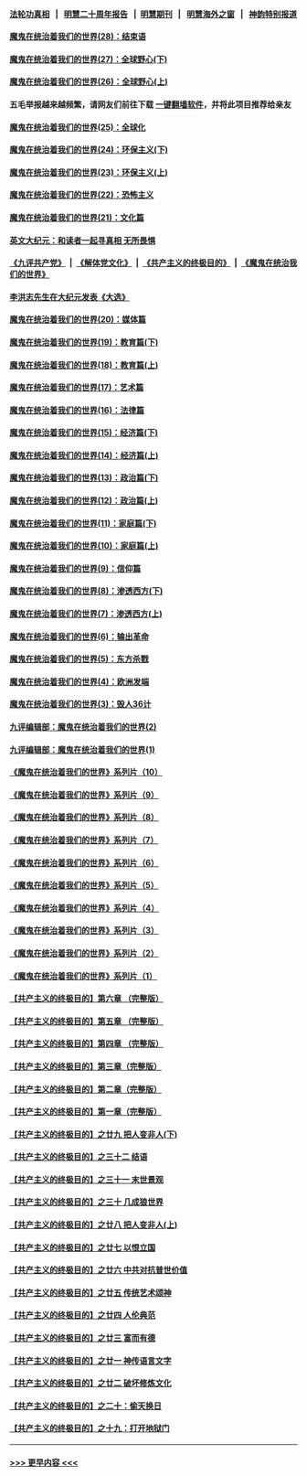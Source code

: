 #### [法轮功真相](https://github.com/gfw-breaker/truth/blob/master/README.md?t=0) &nbsp;&nbsp;|&nbsp;&nbsp; [明慧二十周年报告](https://github.com/gfw-breaker/mh-reports/blob/master/README.md?t=0) &nbsp;&nbsp;|&nbsp;&nbsp;[明慧期刊](https://github.com/gfw-breaker/mh-qikan) &nbsp;&nbsp;|&nbsp;&nbsp; [明慧海外之窗](https://github.com/gfw-breaker/mh-news/blob/master/README.md?t=0) &nbsp;&nbsp;|&nbsp;&nbsp; [神韵特别报道](https://github.com/gfw-breaker/mh-news/blob/master/shenyun.md?t=0)
#### [魔鬼在统治着我们的世界(28)：结束语](../pages/nsc422/n10936246.md?t=07142001) 
#### [魔鬼在统治着我们的世界(27)：全球野心(下)](../pages/nsc422/n10928319.md?t=07142001) 
#### [魔鬼在统治着我们的世界(26)：全球野心(上)](../pages/nsc422/n10900318.md?t=07142001) 
#### 五毛举报越来越频繁，请网友们前往下载 [一键翻墙软件](https://github.com/gfw-breaker/ssr-accounts)，并将此项目推荐给亲友
#### [魔鬼在统治着我们的世界(25)：全球化](../pages/nsc422/n10788205.md?t=07142001) 
#### [魔鬼在统治着我们的世界(24)：环保主义(下)](../pages/nsc422/n10695307.md?t=07142001) 
#### [魔鬼在统治着我们的世界(23)：环保主义(上)](../pages/nsc422/n10688613.md?t=07142001) 
#### [魔鬼在统治着我们的世界(22)：恐怖主义](../pages/nsc422/n10614727.md?t=07142001) 
#### [魔鬼在统治着我们的世界(21)：文化篇](../pages/nsc422/n10597706.md?t=07142001) 
#### [英文大纪元：和读者一起寻真相 无所畏惧](../pages/nsc422/n12542027.md?t=07142001) 
#### [《九评共产党》](https://github.com/begood0513/9ping.md/blob/master/README.md) &nbsp;|&nbsp; [《解体党文化》](../../../../jtdwh.md/blob/master/README.md)  &nbsp;|&nbsp; [《共产主义的终极目的》](../../../../gczydzjmd.md/blob/master/README.md) &nbsp;|&nbsp; [《魔鬼在统治我们的世界》](../../../../mgztzwmdsj.md/blob/master/README.md) 
#### [李洪志先生在大纪元发表《大选》](../pages/nsc422/n12534746.md?t=07142001) 
#### [魔鬼在统治着我们的世界(20)：媒体篇](../pages/nsc422/n10586579.md?t=07142001) 
#### [魔鬼在统治着我们的世界(19)：教育篇(下)](../pages/nsc422/n10564808.md?t=07142001) 
#### [魔鬼在统治着我们的世界(18)：教育篇(上)](../pages/nsc422/n10526970.md?t=07142001) 
#### [魔鬼在统治着我们的世界(17)：艺术篇](../pages/nsc422/n10499093.md?t=07142001) 
#### [魔鬼在统治着我们的世界(16)：法律篇](../pages/nsc422/n10485969.md?t=07142001) 
#### [魔鬼在统治着我们的世界(15)：经济篇(下)](../pages/nsc422/n10469975.md?t=07142001) 
#### [魔鬼在统治着我们的世界(14)：经济篇(上)](../pages/nsc422/n10457370.md?t=07142001) 
#### [魔鬼在统治着我们的世界(13)：政治篇(下)](../pages/nsc422/n10448270.md?t=07142001) 
#### [魔鬼在统治着我们的世界(12)：政治篇(上)](../pages/nsc422/n10444576.md?t=07142001) 
#### [魔鬼在统治着我们的世界(11)：家庭篇(下)](../pages/nsc422/n10440961.md?t=07142001) 
#### [魔鬼在统治着我们的世界(10)：家庭篇(上)](../pages/nsc422/n10435448.md?t=07142001) 
#### [魔鬼在统治着我们的世界(9)：信仰篇](../pages/nsc422/n10432159.md?t=07142001) 
#### [魔鬼在统治着我们的世界(8)：渗透西方(下)](../pages/nsc422/n10429603.md?t=07142001) 
#### [魔鬼在统治着我们的世界(7)：渗透西方(上)](../pages/nsc422/n10426013.md?t=07142001) 
#### [魔鬼在统治着我们的世界(6)：输出革命](../pages/nsc422/n10421536.md?t=07142001) 
#### [魔鬼在统治着我们的世界(5)：东方杀戮](../pages/nsc422/n10417707.md?t=07142001) 
#### [魔鬼在统治着我们的世界(4)：欧洲发端](../pages/nsc422/n10414890.md?t=07142001) 
#### [魔鬼在统治着我们的世界(3)：毁人36计](../pages/nsc422/n10411583.md?t=07142001) 
#### [九评编辑部：魔鬼在统治着我们的世界(2)](../pages/nsc422/n10410036.md?t=07142001) 
#### [九评编辑部：魔鬼在统治着我们的世界(1)](../pages/nsc422/n10406825.md?t=07142001) 
#### [《魔鬼在统治着我们的世界》系列片（10）](../pages/nsc422/n12292670.md?t=07142001) 
#### [《魔鬼在统治着我们的世界》系列片（9）](../pages/nsc422/n12290859.md?t=07142001) 
#### [《魔鬼在统治着我们的世界》系列片（8）](../pages/nsc422/n12287445.md?t=07142001) 
#### [《魔鬼在统治着我们的世界》系列片（7）](../pages/nsc422/n12283425.md?t=07142001) 
#### [《魔鬼在统治着我们的世界》系列片（6）](../pages/nsc422/n12282314.md?t=07142001) 
#### [《魔鬼在统治着我们的世界》系列片（5）](../pages/nsc422/n12281419.md?t=07142001) 
#### [《魔鬼在统治着我们的世界》系列片（4）](../pages/nsc422/n12274024.md?t=07142001) 
#### [《魔鬼在统治着我们的世界》系列片（3）](../pages/nsc422/n12271322.md?t=07142001) 
#### [《魔鬼在统治着我们的世界》系列片（2）](../pages/nsc422/n12269049.md?t=07142001) 
#### [《魔鬼在统治着我们的世界》系列片（1）](../pages/nsc422/n12267575.md?t=07142001) 
#### [【共产主义的终极目的】第六章 （完整版）](../pages/nsc422/n11428913.md?t=07142001) 
#### [【共产主义的终极目的】第五章 （完整版）](../pages/nsc422/n11428912.md?t=07142001) 
#### [【共产主义的终极目的】第四章 （完整版）](../pages/nsc422/n11428907.md?t=07142001) 
#### [【共产主义的终极目的】第三章（完整版）](../pages/nsc422/n11428848.md?t=07142001) 
#### [【共产主义的终极目的】第二章（完整版）](../pages/nsc422/n11428831.md?t=07142001) 
#### [【共产主义的终极目的】第一章（完整版）](../pages/nsc422/n11417651.md?t=07142001) 
#### [【共产主义的终极目的】之廿九 把人变非人(下)](../pages/nsc422/n11344140.md?t=07142001) 
#### [【共产主义的终极目的】之三十二 结语](../pages/nsc422/n11360535.md?t=07142001) 
#### [【共产主义的终极目的】之三十一 末世景观](../pages/nsc422/n11351129.md?t=07142001) 
#### [【共产主义的终极目的】之三十 几成狼世界](../pages/nsc422/n11348280.md?t=07142001) 
#### [【共产主义的终极目的】之廿八 把人变非人(上)](../pages/nsc422/n11340492.md?t=07142001) 
#### [【共产主义的终极目的】之廿七 以恨立国](../pages/nsc422/n11336944.md?t=07142001) 
#### [【共产主义的终极目的】之廿六 中共对抗普世价值](../pages/nsc422/n11324785.md?t=07142001) 
#### [【共产主义的终极目的】之廿五 传统艺术颂神](../pages/nsc422/n11296396.md?t=07142001) 
#### [【共产主义的终极目的】之廿四 人伦典范](../pages/nsc422/n11296397.md?t=07142001) 
#### [【共产主义的终极目的】之廿三 富而有德](../pages/nsc422/n11283598.md?t=07142001) 
#### [【共产主义的终极目的】之廿一 神传语言文字](../pages/nsc422/n11263265.md?t=07142001) 
#### [【共产主义的终极目的】之廿二 破坏修炼文化](../pages/nsc422/n11245728.md?t=07142001) 
#### [【共产主义的终极目的】之二十：偷天换日](../pages/nsc422/n11238846.md?t=07142001) 
#### [【共产主义的终极目的】之十九：打开地狱门](../pages/nsc422/n11206376.md?t=07142001) 

----
#### [ >>> 更早内容 <<< ](../indexes/nsc422-earlier.md)
